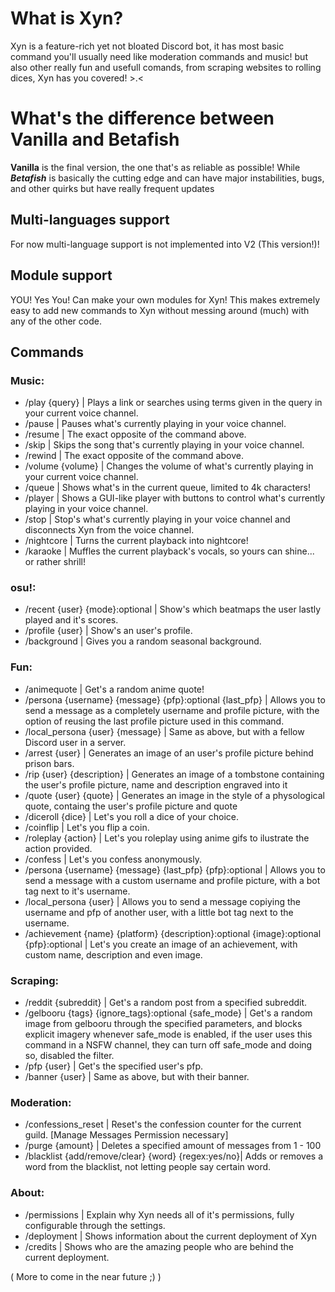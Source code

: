# What is Xyn?
Xyn is a feature-rich yet not bloated Discord bot, it has most basic command you'll usually need like moderation commands and music!
but also other really fun and usefull comands, from scraping websites to rolling dices, Xyn has you covered! >.<

# What's the difference between Vanilla and Betafish
**Vanilla** is the final version, the one that's as reliable as possible! While ***Betafish*** is basically the cutting edge and can have major instabilities, bugs, and other quirks but have really frequent updates

## Multi-languages support
For now multi-language support is not implemented into V2 (This version!)!

## Module support
YOU! Yes You! Can make your own modules for Xyn! This makes extremely easy to add new commands to Xyn without messing around (much) with any of the other code.

## Commands

### Music:
- /play {query} | Plays a link or searches using terms given in the query in your current voice channel.
- /pause | Pauses what's currently playing in your voice channel.
- /resume | The exact opposite of the command above.
- /skip | Skips the song that's currently playing in your voice channel.
- /rewind | The exact opposite of the command above.
- /volume {volume} | Changes the volume of what's currently playing in your current voice channel.
- /queue | Shows what's in the current queue, limited to 4k characters!
- /player | Shows a GUI-like player with buttons to control what's currently playing in your voice channel.
- /stop | Stop's what's currently playing in your voice channel and disconnects Xyn from the voice channel.
- /nightcore | Turns the current playback into nightcore!
- /karaoke | Muffles the current playback's vocals, so yours can shine... or rather shrill!


### osu!:
- /recent {user} {mode}:optional | Show's which beatmaps the user lastly played and it's scores.
- /profile {user} | Show's an user's profile.
- /background | Gives you a random seasonal background.


### Fun:
- /animequote | Get's a random anime quote!
- /persona {username} {message} {pfp}:optional {last_pfp} | Allows you to send a message as a completely username and profile picture, with the option of reusing the last profile picture used in this command.
- /local_persona {user} {message} | Same as above, but with a fellow Discord user in a server.
- /arrest {user} | Generates an image of an user's profile picture behind prison bars.
- /rip {user} {description} | Generates an image of a tombstone containing the user's profile picture, name and description engraved into it
- /quote {user} {quote} | Generates an image in the style of a physological quote, containg the user's profile picture and quote
- /diceroll {dice} | Let's you roll a dice of your choice.
- /coinflip | Let's you flip a coin.
- /roleplay {action} | Let's you roleplay using anime gifs to ilustrate the action provided.
- /confess | Let's you confess anonymously.
- /persona {username} {message} {last_pfp} {pfp}:optional | Allows you to send a message with a custom username and profile picture, with a bot tag next to it's username.
- /local_persona {user} | Allows you to send a message copiying the username and pfp of another user, with a little bot tag next to the username.
- /achievement {name} {platform} {description}:optional {image}:optional {pfp}:optional | Let's you create an image of an achievement, with custom name, description and even image.

### Scraping:
- /reddit {subreddit} | Get's a random post from a specified subreddit.
- /gelbooru {tags} {ignore_tags}:optional {safe_mode} | Get's a random image from gelbooru through the specified parameters, and blocks explicit imagery whenever safe_mode is enabled, if the user uses this command in a NSFW channel, they can turn off safe_mode and doing so, disabled the filter.
- /pfp {user} | Get's the specified user's pfp.
- /banner {user} | Same as above, but with their banner.


### Moderation:
- /confessions_reset | Reset's the confession counter for the current guild. [Manage Messages Permission necessary]
- /purge {amount} | Deletes a specified amount of messages from 1 - 100
- /blacklist {add/remove/clear} {word} {regex:yes/no}| Adds or removes a word from the blacklist, not letting people say certain word.

### About:
- /permissions | Explain why Xyn needs all of it's permissions, fully configurable through the settings.
- /deployment | Shows information about the current deployment of Xyn
- /credits | Shows who are the amazing people who are behind the current deployment.


( More to come in the near future ;) )

### 
